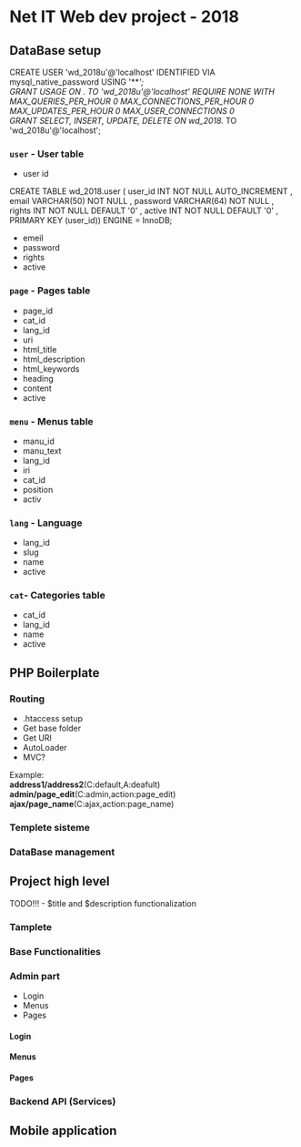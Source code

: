 # Net IT Web dev project - 2018
## DataBase setup
CREATE USER 'wd_2018u'@'localhost' IDENTIFIED VIA mysql_native_password USING '***';<br>
GRANT USAGE ON . TO 'wd_2018u'@'localhost' REQUIRE NONE WITH MAX_QUERIES_PER_HOUR 0 MAX_CONNECTIONS_PER_HOUR 0 MAX_UPDATES_PER_HOUR 0 MAX_USER_CONNECTIONS 0<br>
GRANT SELECT, INSERT, UPDATE, DELETE ON wd\_2018.* TO 'wd_2018u'@'localhost';

### `user` - User table
- user id

CREATE TABLE wd_2018.user ( user_id INT NOT NULL AUTO_INCREMENT , email VARCHAR(50) NOT NULL , password VARCHAR(64) NOT NULL , rights INT NOT NULL DEFAULT '0' , active INT NOT NULL DEFAULT '0' , PRIMARY KEY (user_id)) ENGINE = InnoDB;

- emeil
- password
- rights
- active

### `page` - Pages table
- page_id
- cat_id
- lang_id
- uri
- html_title
- html_description
- html_keywords
- heading
- content
- active

### `menu` - Menus table
- manu_id
- manu_text
- lang_id
- iri
- cat_id
- position
- activ

### `lang` - Language
- lang_id
- slug
- name
- active
### `cat`- Categories table
- cat_id
- lang_id
- name
- active

## PHP Boilerplate

### Routing
- .htaccess setup
- Get base folder
- Get URI
- AutoLoader
- MVC?

Example:<br> **address1/address2**(C:default,A:deafult)<br>
**admin/page_edit**(C:admin,action:page_edit)<br>
**ajax/page_name**(C:ajax,action:page_name)
### Templete sisteme
### DataBase management

## Project high level
TODO!!! - $title and $description functionalization

### Tamplete
### Base Functionalities
### Admin part
- Login
- Menus
- Pages

#### Login
#### Menus
#### Pages

### Backend API (Services)
## Mobile application

